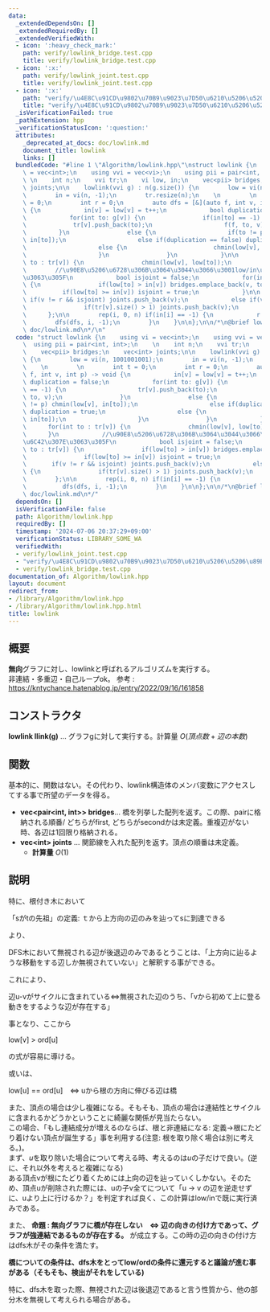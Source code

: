 ```yaml
---
data:
  _extendedDependsOn: []
  _extendedRequiredBy: []
  _extendedVerifiedWith:
  - icon: ':heavy_check_mark:'
    path: verify/lowlink_bridge.test.cpp
    title: verify/lowlink_bridge.test.cpp
  - icon: ':x:'
    path: verify/lowlink_joint.test.cpp
    title: verify/lowlink_joint.test.cpp
  - icon: ':x:'
    path: "verify/\u4E8C\u91CD\u9802\u70B9\u9023\u7D50\u6210\u5206\u5206\u89E3.test.cpp"
    title: "verify/\u4E8C\u91CD\u9802\u70B9\u9023\u7D50\u6210\u5206\u5206\u89E3.test.cpp"
  _isVerificationFailed: true
  _pathExtension: hpp
  _verificationStatusIcon: ':question:'
  attributes:
    _deprecated_at_docs: doc/lowlink.md
    document_title: lowlink
    links: []
  bundledCode: "#line 1 \"Algorithm/lowlink.hpp\"\nstruct lowlink {\n    using vi\
    \ = vec<int>;\n    using vvi = vec<vi>;\n    using pii = pair<int, int>;\n   \
    \ \n    int n;\n    vvi tr;\n    vi low, in;\n    vec<pii> bridges;\n    vec<int>\
    \ joints;\n\n    lowlink(vvi g) : n(g.size()) {\n        low = vi(n, 1001001001);\n\
    \        in = vi(n, -1);\n        tr.resize(n);\n    \n        \n        int t\
    \ = 0;\n        int r = 0;\n        auto dfs = [&](auto f, int v, int p) -> void\
    \ {\n            in[v] = low[v] = t++;\n            bool duplication = false;\n\
    \            for(int to: g[v]) {\n                if(in[to] == -1) {\n       \
    \             tr[v].push_back(to);\n                    f(f, to, v);\n       \
    \         }\n                else {\n                    if(to != p) chmin(low[v],\
    \ in[to]);\n                    else if(duplication == false) duplication = true;\n\
    \                    else {\n                        chmin(low[v], in[to]);\n\
    \                    }\n                }\n            }\n\n            for(int\
    \ to : tr[v]) {\n                chmin(low[v], low[to]);\n            }\n    \
    \        //\u90E8\u5206\u6728\u306B\u3064\u3044\u3066\u3001low/in\u304C\u6C42\u307E\
    \u3063\u305F\n            bool isjoint = false;\n            for(int to : tr[v])\
    \ {\n                if(low[to] > in[v]) bridges.emplace_back(v, to);\n      \
    \          if(low[to] >= in[v]) isjoint = true;\n            }\n\n           \
    \ if(v != r && isjoint) joints.push_back(v);\n            else if(v == r) {\n\
    \                if(tr[v].size() > 1) joints.push_back(v);\n            }\n  \
    \      };\n\n        rep(i, 0, n) if(in[i] == -1) {\n            r = i;\n    \
    \        dfs(dfs, i, -1);\n        }\n    }\n\n};\n\n/*\n@brief lowlink\n@docs\
    \ doc/lowlink.md\n*/\n"
  code: "struct lowlink {\n    using vi = vec<int>;\n    using vvi = vec<vi>;\n  \
    \  using pii = pair<int, int>;\n    \n    int n;\n    vvi tr;\n    vi low, in;\n\
    \    vec<pii> bridges;\n    vec<int> joints;\n\n    lowlink(vvi g) : n(g.size())\
    \ {\n        low = vi(n, 1001001001);\n        in = vi(n, -1);\n        tr.resize(n);\n\
    \    \n        \n        int t = 0;\n        int r = 0;\n        auto dfs = [&](auto\
    \ f, int v, int p) -> void {\n            in[v] = low[v] = t++;\n            bool\
    \ duplication = false;\n            for(int to: g[v]) {\n                if(in[to]\
    \ == -1) {\n                    tr[v].push_back(to);\n                    f(f,\
    \ to, v);\n                }\n                else {\n                    if(to\
    \ != p) chmin(low[v], in[to]);\n                    else if(duplication == false)\
    \ duplication = true;\n                    else {\n                        chmin(low[v],\
    \ in[to]);\n                    }\n                }\n            }\n\n      \
    \      for(int to : tr[v]) {\n                chmin(low[v], low[to]);\n      \
    \      }\n            //\u90E8\u5206\u6728\u306B\u3064\u3044\u3066\u3001low/in\u304C\
    \u6C42\u307E\u3063\u305F\n            bool isjoint = false;\n            for(int\
    \ to : tr[v]) {\n                if(low[to] > in[v]) bridges.emplace_back(v, to);\n\
    \                if(low[to] >= in[v]) isjoint = true;\n            }\n\n     \
    \       if(v != r && isjoint) joints.push_back(v);\n            else if(v == r)\
    \ {\n                if(tr[v].size() > 1) joints.push_back(v);\n            }\n\
    \        };\n\n        rep(i, 0, n) if(in[i] == -1) {\n            r = i;\n  \
    \          dfs(dfs, i, -1);\n        }\n    }\n\n};\n\n/*\n@brief lowlink\n@docs\
    \ doc/lowlink.md\n*/"
  dependsOn: []
  isVerificationFile: false
  path: Algorithm/lowlink.hpp
  requiredBy: []
  timestamp: '2024-07-06 20:37:29+09:00'
  verificationStatus: LIBRARY_SOME_WA
  verifiedWith:
  - verify/lowlink_joint.test.cpp
  - "verify/\u4E8C\u91CD\u9802\u70B9\u9023\u7D50\u6210\u5206\u5206\u89E3.test.cpp"
  - verify/lowlink_bridge.test.cpp
documentation_of: Algorithm/lowlink.hpp
layout: document
redirect_from:
- /library/Algorithm/lowlink.hpp
- /library/Algorithm/lowlink.hpp.html
title: lowlink
---
```

## 概要
**無向**グラフに対し、lowlinkと呼ばれるアルゴリズムを実行する。<br>非連結・多重辺・自己ループok。
参考 : https://kntychance.hatenablog.jp/entry/2022/09/16/161858 <br>

## コンストラクタ
**lowlink llink(g)** ... グラフgに対して実行する。計算量 $O(頂点数 + 辺の本数)$

## 関数
基本的に、関数はない。その代わり、lowlink構造体のメンバ変数にアクセスしてする事で所望のデータを得る。
- **vec\<pair\<int, int\>\> bridges**... 橋を列挙した配列を返す。この際、pairに格納される順番/ どちらがfirst, どちらがsecondかは未定義。重複辺がない時、各辺は1回限り格納される。
- **vec\<int\> joints** ... 関節線を入れた配列を返す。頂点の順番は未定義。
    - **計算量** $O(1)$

## 説明
特に、根付き木において

「sがtの先祖」の定義: ｔから上方向の辺のみを辿ってsに到達できる<br>

より、

DFS木において無視される辺が後退辺のみであるとうことは、「上方向に辿るような移動をする辺しか無視されていない」と解釈する事ができる。<br>

これにより、

辺u-vがサイクルに含まれている⇔無視された辺のうち、「vから初めて上に登る動きをするような辺が存在する」

事となり、ここから<br>

low[v] > ord[u]

の式が容易に導ける。

或いは、

low[u] == ord[u]　⇔ uから根の方向に伸びる辺は橋
<br>

また、頂点の場合は少し複雑になる。そもそも、頂点の場合は連結性とサイクルに含まれるかどうかということに綺麗な関係が見当たらない。<br>
この場合、「もし連結成分が増えるのならば、根と非連結になる: 定義→根にたどり着けない頂点が誕生する」事を利用する(注意: 根を取り除く場合は別に考える。)。<br>
まず、$u$を取り除いた場合について考える時、考えるのは$u$の子だけで良い。(逆に、それ以外を考えると複雑になる)<br>
ある頂点vが根にたどり着くためには上向の辺を辿っていくしかない。そのため、頂点uが削除された際には、uの子v全てについて「u -> v の辺を逆走せずに、uより上に行けるか？」を判定すれば良く、この計算はlow/inで既に実行済みである。

また、
**命題 : 無向グラフに橋が存在しない　⇔ 辺の向きの付け方であって、グラフが強連結であるものが存在する。**
が成立する。この時の辺の向きの付け方はdfs木がその条件を満たす。<br>

**橋についての条件は、dfs木をとってlow/ordの条件に還元すると議論が進む事がある（そもそも、検出がそれをしている)**

特に、dfs木を取った際、無視された辺は後退辺であると言う性質から、他の部分木を無視して考えられる場合がある。
